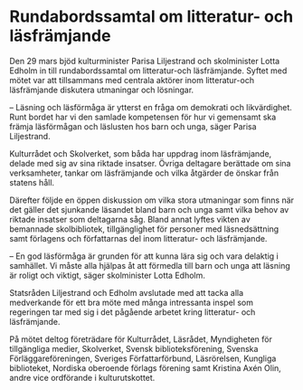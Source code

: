 # Rundabordssamtal om litteratur- och läsfrämjande

Den 29 mars bjöd kulturminister Parisa Liljestrand och skolminister Lotta Edholm in till rundabordssamtal om litteratur\-och läsfrämjande. Syftet med mötet var att tillsammans med centrala aktörer inom litteratur\-och läsfrämjande diskutera utmaningar och lösningar.


– Läsning och läsförmåga är ytterst en fråga om demokrati och likvärdighet. Runt bordet har vi den samlade kompetensen för hur vi gemensamt ska främja läsförmågan och läslusten hos barn och unga, säger Parisa Liljestrand.

Kulturrådet och Skolverket, som båda har uppdrag inom läsfrämjande, delade med sig av sina riktade insatser. Övriga deltagare berättade om sina verksamheter, tankar om läsfrämjande och vilka åtgärder de önskar från statens håll.

Därefter följde en öppen diskussion om vilka stora utmaningar som finns när det gäller det sjunkande läsandet bland barn och unga samt vilka behov av riktade insatser som deltagarna såg. Bland annat lyftes vikten av bemannade skolbibliotek, tillgänglighet för personer med läsnedsättning samt förlagens och författarnas del inom litteratur\- och läsfrämjande.

– En god läsförmåga är grunden för att kunna lära sig och vara delaktig i samhället. Vi måste alla hjälpas åt att förmedla till barn och unga att läsning är roligt och viktigt, säger skolminister Lotta Edholm.

Statsråden Liljestrand och Edholm avslutade med att tacka alla medverkande för ett bra möte med många intressanta inspel som regeringen tar med sig i det pågående arbetet kring litteratur\- och läsfrämjande.

På mötet deltog företrädare för Kulturrådet, Läsrådet, Myndigheten för tillgängliga medier, Skolverket, Svensk biblioteksförening, Svenska Förläggareföreningen, Sveriges Författarförbund, Läsrörelsen, Kungliga biblioteket, Nordiska oberoende förlags förening samt Kristina Axén Olin, andre vice ordförande i kulturutskottet.
